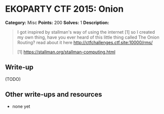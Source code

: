 # EKOPARTY CTF 2015: Onion

**Category:** Misc
**Points:** 200
**Solves:** 1
**Description:**

> I got inspired by stallman's way of using the internet [1] so I created my own thing, have you ever heard of this little thing called The Onion Routing? read about it here http://ctfchallenges.ctf.site:10000/rms/
>
> [1] https://stallman.org/stallman-computing.html


## Write-up

(TODO)

## Other write-ups and resources

* none yet
